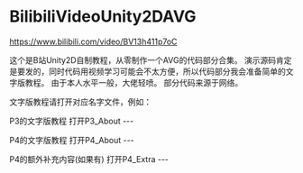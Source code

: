 # BilibiliVideoUnity2DAVG
https://www.bilibili.com/video/BV13h411p7oC

这个是B站Unity2D自制教程，从零制作一个AVG的代码部分合集。
演示源码肯定是要发的，同时代码用视频学习可能会不太方便，所以代码部分我会准备简单的文字版教程。
由于本人水平一般，大佬轻喷。
部分代码来源于网络。

文字版教程请打开对应名字文件，例如：

P3的文字版教程 打开P3_About ---

P4的文字版教程 打开P4_About ---

P4的额外补充内容(如果有) 打开P4_Extra ---
